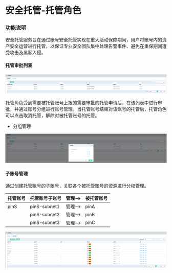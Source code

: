 # 安全托管-托管角色

### 功能说明

安全托管服务旨在通过账号安全托管实现在重大活动保障期间，用户将账号内的资产安全运营进行托管，以保证专业安全团队集中处理告警事件、避免在重保期间遭受攻击及黑客入侵。

#### 托管审批列表

![](../../../../../image/CSoC/CSoC-06-1-1.png)

托管角色受到需要被托管账号上报的需要审批的托管申请后，在该列表中进行审批，并通过账号分组进行账号管理。当托管账号结束对该账号的托管后，托管角色可以点击取消托管，解除对被托管账号的托管。

- 分组管理

![](../../../../../image/CSoC/CSoC-06-1-2.png)

#### 子账号管理

通过创建托管账号的子账号，关联各个被托管账号的资源进行分权管理。

| 托管账号 | 托管账号子账号 | 管理—> | 被托管账号 |
| -------- | -------------- | ------ | ---------- |
| pinS     | pinS-subnet1   | 管理—> | pinA       |
|          | pinS-subnet2   | 管理—> | pinB       |
|          | pinS-subnet3   | 管理—> | pinC       |

![](../../../../../image/CSoC/CSoC-06-1-3.png)

